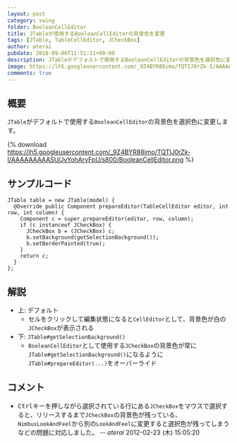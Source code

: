 ```yaml
---
layout: post
category: swing
folder: BooleanCellEditor
title: JTableが使用するBooleanCellEditorの背景色を変更
tags: [JTable, TableCellEditor, JCheckBox]
author: aterai
pubdate: 2010-09-06T11:51:11+09:00
description: JTableがデフォルトで使用するBooleanCellEditorの背景色を選択色に変更します。
image: https://lh5.googleusercontent.com/_9Z4BYR88imo/TQTIJ0rZk-I/AAAAAAAAASU/JvYohArvFpU/s800/BooleanCellEditor.png
comments: true
---
```

## 概要
`JTable`がデフォルトで使用する`BooleanCellEditor`の背景色を選択色に変更します。

{% download https://lh5.googleusercontent.com/_9Z4BYR88imo/TQTIJ0rZk-I/AAAAAAAAASU/JvYohArvFpU/s800/BooleanCellEditor.png %}

## サンプルコード
<pre class="prettyprint"><code>JTable table = new JTable(model) {
  @Override public Component prepareEditor(TableCellEditor editor, int row, int column) {
    Component c = super.prepareEditor(editor, row, column);
    if (c instanceof JCheckBox) {
      JCheckBox b = (JCheckBox) c;
      b.setBackground(getSelectionBackground());
      b.setBorderPainted(true);
    }
    return c;
  }
};
</code></pre>

## 解説
- 上: デフォルト
    - セルをクリックして編集状態になると`CellEditor`として、背景色が白の`JCheckBox`が表示される
- 下: `JTable#getSelectionBackground()`
    - `BooleanCellEditor`として使用する`JCheckBox`の背景色が常に`JTable#getSelectionBackground()`になるように`JTable#prepareEditor(...)`をオーバーライド

<!-- dummy comment line for breaking list -->

## コメント
- <kbd>Ctrl</kbd>キーを押しながら選択されている行にある`JCheckBox`をマウスで選択すると、リリースするまで`JCheckBox`の背景色が残っている、`NimbusLookAndFeel`から別の`LookAndFeel`に変更すると選択色が残ってしまうなどの問題に対応しました。 -- *aterai* 2012-02-23 (木) 15:05:20

<!-- dummy comment line for breaking list -->
